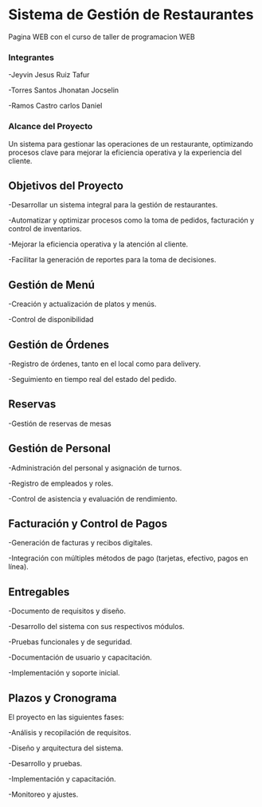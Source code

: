 # Sistema de Gestión de Restaurantes
Pagina WEB con el curso de taller de programacion WEB

### Integrantes

-Jeyvin Jesus Ruiz Tafur

-Torres Santos Jhonatan Jocselin

-Ramos Castro carlos Daniel

### Alcance del Proyecto
Un sistema para gestionar las operaciones de un restaurante, optimizando procesos clave para mejorar la eficiencia operativa y la experiencia del cliente.

## Objetivos del Proyecto

-Desarrollar un sistema integral para la gestión de restaurantes.

-Automatizar y optimizar procesos como la toma de pedidos, facturación y control de inventarios.

-Mejorar la eficiencia operativa y la atención al cliente.

-Facilitar la generación de reportes para la toma de decisiones.

## Gestión de Menú

-Creación y actualización de platos y menús.

-Control de disponibilidad 

## Gestión de Órdenes

-Registro de órdenes, tanto en el local como para delivery.

-Seguimiento en tiempo real del estado del pedido.

 ## Reservas

-Gestión de reservas de mesas

## Gestión de Personal

-Administración del personal y asignación de turnos.

-Registro de empleados y roles.

-Control de asistencia y evaluación de rendimiento.

## Facturación y Control de Pagos

-Generación de facturas y recibos digitales.

-Integración con múltiples métodos de pago (tarjetas, efectivo, pagos en línea).

## Entregables

-Documento de requisitos y diseño.

-Desarrollo del sistema con sus respectivos módulos.

-Pruebas funcionales y de seguridad.

-Documentación de usuario y capacitación.

-Implementación y soporte inicial.

## Plazos y Cronograma

El proyecto en las siguientes fases:

-Análisis y recopilación de requisitos.

-Diseño y arquitectura del sistema.

-Desarrollo y pruebas.

-Implementación y capacitación.

-Monitoreo y ajustes.
